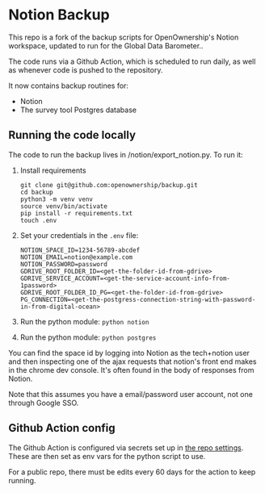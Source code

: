 # Notion Backup

This repo is a fork of  the backup scripts for OpenOwnership's Notion workspace, updated to run for the Global Data Barometer.. 

The code runs via a Github Action, which is scheduled to run daily, as well as whenever code is pushed to the repository.

It now contains backup routines for:

* Notion
* The survey tool Postgres database
## Running the code locally

The code to run the backup lives in /notion/export_notion.py. To run it:

1. Install requirements

   ```shell
   git clone git@github.com:openownership/backup.git
   cd backup
   python3 -m venv venv
   source venv/bin/activate
   pip install -r requirements.txt
   touch .env
   ```

2. Set your credentials in the `.env` file:

   ```shell
   NOTION_SPACE_ID=1234-56789-abcdef
   NOTION_EMAIL=notion@example.com
   NOTION_PASSWORD=password
   GDRIVE_ROOT_FOLDER_ID=<get-the-folder-id-from-gdrive>
   GDRIVE_SERVICE_ACCOUNT=<get-the-service-account-info-from-1password>
   GDRIVE_ROOT_FOLDER_ID_PG=<get-the-folder-id-from-gdrive>
   PG_CONNECTION=<get-the-postgress-connection-string-with-password-in-from-digital-ocean>
   ```

3. Run the python module: `python notion`

4. Run the python module: `python postgres`

You can find the space id by logging into Notion as the tech+notion user and then
inspecting one of the ajax requests that notion's front end makes in the
chrome dev console. It's often found in the body of responses from Notion.

Note that this assumes you have a email/password user account, not one through
Google SSO.

## Github Action config

The Github Action is configured via secrets set up in [the repo settings](https://github.com/openownership/notion-backup/settings/secrets).
These are then set as env vars for the python script to use.

For a public repo, there must be edits every 60 days for the action to keep running. 
